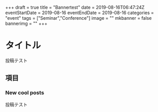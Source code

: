 +++
draft = true
title =  "Bannertest"
date = 2019-08-16T06:47:24Z
eventStartDate = 2019-08-16
eventEndDate = 2019-08-16
categories = "event"
tags = ["Seminar","Conference"]
image = ""
mkbanner = false
bannerimg = ""
+++

# タイトル
投稿テスト
## 項目

### New cool posts
投稿テスト